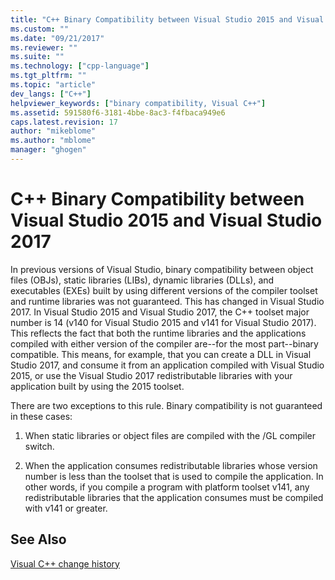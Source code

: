 ```yaml
---
title: "C++ Binary Compatibility between Visual Studio 2015 and Visual Studio 2017 | Microsoft Docs"
ms.custom: ""
ms.date: "09/21/2017"
ms.reviewer: ""
ms.suite: ""
ms.technology: ["cpp-language"]
ms.tgt_pltfrm: ""
ms.topic: "article"
dev_langs: ["C++"]
helpviewer_keywords: ["binary compatibility, Visual C++"]
ms.assetid: 591580f6-3181-4bbe-8ac3-f4fbaca949e6
caps.latest.revision: 17
author: "mikeblome"
ms.author: "mblome"
manager: "ghogen"
---
```

# C++ Binary Compatibility between Visual Studio 2015 and Visual Studio 2017


In previous versions of Visual Studio, binary compatibility between object files (OBJs), static libraries (LIBs), dynamic libraries (DLLs), and executables (EXEs) built by using different versions of the compiler toolset and runtime libraries was not guaranteed. This has changed in Visual Studio 2017. In Visual Studio 2015 and Visual Studio 2017, the C++ toolset major number is 14 (v140 for Visual Studio 2015 and v141 for Visual Studio 2017). This reflects the fact that both the runtime libraries and the applications compiled with either version of the compiler are--for the most part--binary compatible. This means, for example, that you can create a DLL in Visual Studio 2017, and consume it from an application compiled with Visual Studio 2015, or use the Visual Studio 2017 redistributable libraries with your application built by using the 2015 toolset.  

There are two exceptions to this rule. Binary compatibility is not guaranteed in these cases:  

1) When static libraries or object files are compiled with the /GL compiler switch.  

2) When the application consumes redistributable 
libraries whose version number is less than the toolset that is used to compile the application. In other words, if you compile a program with platform toolset v141, any redistributable libraries that the application consumes must be compiled with v141 or greater.  

## See Also  

[Visual C++ change history](..\porting\visual-cpp-change-history-2003-2015.md)


